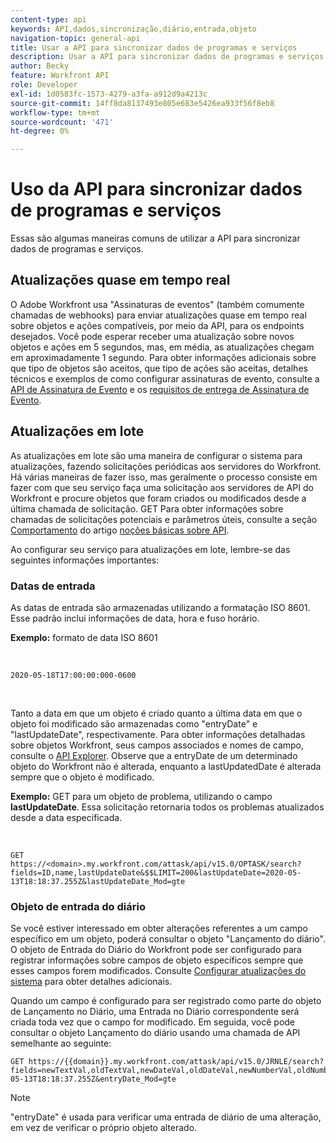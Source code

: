 ```yaml
---
content-type: api
keywords: API,dados,sincronização,diário,entrada,objeto
navigation-topic: general-api
title: Usar a API para sincronizar dados de programas e serviços
description: Usar a API para sincronizar dados de programas e serviços
author: Becky
feature: Workfront API
role: Developer
exl-id: 1d0583fc-1573-4279-a3fa-a912d9a4213c
source-git-commit: 14ff8da8137493e805e683e5426ea933f56f8eb8
workflow-type: tm+mt
source-wordcount: '471'
ht-degree: 0%

---
```



# Uso da API para sincronizar dados de programas e serviços

Essas são algumas maneiras comuns de utilizar a API para sincronizar dados de programas e serviços.

## Atualizações quase em tempo real

O Adobe Workfront usa &quot;Assinaturas de eventos&quot; (também comumente chamadas de webhooks) para enviar atualizações quase em tempo real sobre objetos e ações compatíveis, por meio da API, para os endpoints desejados. Você pode esperar receber uma atualização sobre novos objetos e ações em 5 segundos, mas, em média, as atualizações chegam em aproximadamente 1 segundo. Para obter informações adicionais sobre que tipo de objetos são aceitos, que tipo de ações são aceitas, detalhes técnicos e exemplos de como configurar assinaturas de evento, consulte a [API de Assinatura de Evento](../../wf-api/general/event-subs-api.md) e os [requisitos de entrega de Assinatura de Evento](../../wf-api/general/setup-event-sub-endpoint.md).

## Atualizações em lote

As atualizações em lote são uma maneira de configurar o sistema para atualizações, fazendo solicitações periódicas aos servidores do Workfront. Há várias maneiras de fazer isso, mas geralmente o processo consiste em fazer com que seu serviço faça uma solicitação aos servidores de API do Workfront e procure objetos que foram criados ou modificados desde a última chamada de solicitação. GET Para obter informações sobre chamadas de solicitações potenciais e parâmetros úteis, consulte a seção [Comportamento](../../wf-api/general/api-basics.md#get-behavior) do artigo [noções básicas sobre API](../../wf-api/general/api-basics.md).

Ao configurar seu serviço para atualizações em lote, lembre-se das seguintes informações importantes:

### Datas de entrada

As datas de entrada são armazenadas utilizando a formatação ISO 8601. Esse padrão inclui informações de data, hora e fuso horário.

**Exemplo:** formato de data ISO 8601

<!-- [Copy](javascript:void(0);) -->
 
<pre><code>2020-05-18T17:00:00:000-0600</code></pre> 

Tanto a data em que um objeto é criado quanto a última data em que o objeto foi modificado são armazenadas como &quot;entryDate&quot; e &quot;lastUpdateDate&quot;, respectivamente. Para obter informações detalhadas sobre objetos Workfront, seus campos associados e nomes de campo, consulte o [API Explorer](../../wf-api/general/api-explorer.md). Observe que a entryDate de um determinado objeto do Workfront não é alterada, enquanto a lastUpdatedDate é alterada sempre que o objeto é modificado.

**Exemplo:** GET para um objeto de problema, utilizando o campo **lastUpdateDate**. Essa solicitação retornaria todos os problemas atualizados desde a data especificada.

<!-- [Copy](javascript:void(0);) -->
 

```
GET
https://<domain>.my.workfront.com/attask/api/v15.0/OPTASK/search?fields=ID,name,lastUpdateDate&$$LIMIT=200&lastUpdateDate=2020-05-13T18:18:37.255Z&lastUpdateDate_Mod=gte
```

### Objeto de entrada do diário

Se você estiver interessado em obter alterações referentes a um campo específico em um objeto, poderá consultar o objeto &quot;Lançamento do diário&quot;. O objeto de Entrada do Diário do Workfront pode ser configurado para registrar informações sobre campos de objeto específicos sempre que esses campos forem modificados. Consulte [Configurar atualizações do sistema](../../administration-and-setup/set-up-workfront/system-tracked-update-feeds/configure-system-updates.md) para obter detalhes adicionais.

Quando um campo é configurado para ser registrado como parte do objeto de Lançamento no Diário, uma Entrada no Diário correspondente será criada toda vez que o campo for modificado. Em seguida, você pode consultar o objeto Lançamento do diário usando uma chamada de API semelhante ao seguinte:

<!-- [Copy](javascript:void(0);) -->

<pre><code>GET https://&#123;&#123;domain&#125;&#125;.my.workfront.com/attask/api/v15.0/JRNLE/search?fields=newTextVal,oldTextVal,newDateVal,oldDateVal,newNumberVal,oldNumberVal,entryDate,objObjCode,objID,fieldName&fieldName=name&objObjCode=OPTASK&entryDate=2020-05-13T18:18:37.255Z&entryDate_Mod=gte</code></pre>

>[!NOTE]
>
>&quot;entryDate&quot; é usada para verificar uma entrada de diário de uma alteração, em vez de verificar o próprio objeto alterado.

